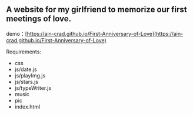 ## A website for my girlfriend to memorize our first meetings of love.

demo：[https://ain-crad.github.io/First-Anniversary-of-Love](https://ain-crad.github.io/First-Anniversary-of-Love)

Requirements:
* css
* js/date.js
* js/playImg.js
* js/stars.js
* js/typeWriter.js
* music
* pic
* index.html

